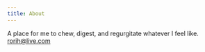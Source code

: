 ```yaml
---
title: About
---
```


A place for me to chew, digest, and regurgitate whatever I feel like. <rorih@live.com>